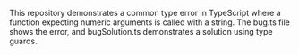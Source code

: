 This repository demonstrates a common type error in TypeScript where a function expecting numeric arguments is called with a string. The bug.ts file shows the error, and bugSolution.ts demonstrates a solution using type guards.